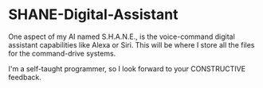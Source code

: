 # SHANE-Digital-Assistant
One aspect of my AI named S.H.A.N.E., is the voice-command digital assistant capabilities like Alexa or Siri. This will be where I store all the files for the command-drive systems.

I'm a self-taught programmer, so I look forward to your CONSTRUCTIVE feedback.


